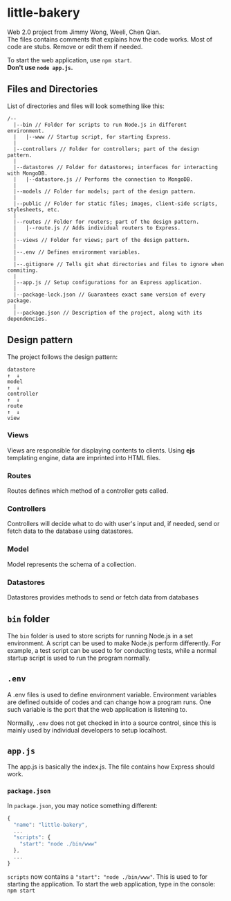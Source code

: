 # little-bakery
Web 2.0 project from Jimmy Wong, Weeli, Chen Qian.  
The files contains comments that explains how the code works. 
Most of code are stubs. Remove or edit them if needed.  

To start the web application, use `npm start`.  
**Don't use `node app.js`.**

## Files and Directories
List of directories and files will look something like this:
```
/--
  |--bin // Folder for scripts to run Node.js in different environment.
  |   |--www // Startup script, for starting Express.
  |
  |--controllers // Folder for controllers; part of the design pattern.
  |
  |--datastores // Folder for datastores; interfaces for interacting with MongoDB.
  |   |--datastore.js // Performs the connection to MongoDB.
  |
  |--models // Folder for models; part of the design pattern.
  |
  |--public // Folder for static files; images, client-side scripts, stylesheets, etc.
  |
  |--routes // Folder for routers; part of the design pattern.
  |   |--route.js // Adds individual routers to Express.
  |
  |--views // Folder for views; part of the design pattern.
  |
  |--.env // Defines environment variables.
  |
  |--.gitignore // Tells git what directories and files to ignore when commiting.
  |
  |--app.js // Setup configurations for an Express application.
  |
  |--package-lock.json // Guarantees exact same version of every package.
  |
  |--package.json // Description of the project, along with its dependencies.
```

## Design pattern
The project follows the design pattern:
```
datastore
↑  ↓
model
↑  ↓
controller
↑  ↓
route
↑  ↓
view
```
### Views
Views are responsible for displaying contents to clients.
Using **ejs** templating engine, data are imprinted into HTML files.

### Routes
Routes defines which method of a controller gets called.

### Controllers
Controllers will decide what to do with user's input and, if needed, 
send or fetch data to the database using datastores.

### Model
Model represents the schema of a collection.

### Datastores
Datastores provides methods to send or fetch data from databases

## `bin` folder
The `bin` folder is used to store scripts for running Node.js in a set environment.
A script can be used to make Node.js perform differently.
For example, a test script can be used to for conducting tests, 
while a normal startup script is used to run the program normally.

## `.env`
A .env files is used to define environment variable.
Environment variables are defined outside of codes and can change how a program runs.
One such variable is the port that the web application is listening to. 

Normally, `.env` does not get checked in into a source control, 
since this is mainly used by individual developers to setup localhost.

## `app.js`
The app.js is basically the index.js. The file contains how Express should work.

### `package.json`
In `package.json`, you may notice something different:
```js
{
  "name": "little-bakery",
  ...
  "scripts": {
    "start": "node ./bin/www"
  },
  ...
}
```
`scripts` now contains a `"start": "node ./bin/www"`. This is used to for starting the application.
To start the web application, type in the console: `npm start`